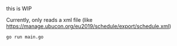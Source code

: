 this is WIP

Currently, only reads a xml file (like https://manage.ubucon.org/eu2019/schedule/export/schedule.xml)

`go run main.go`